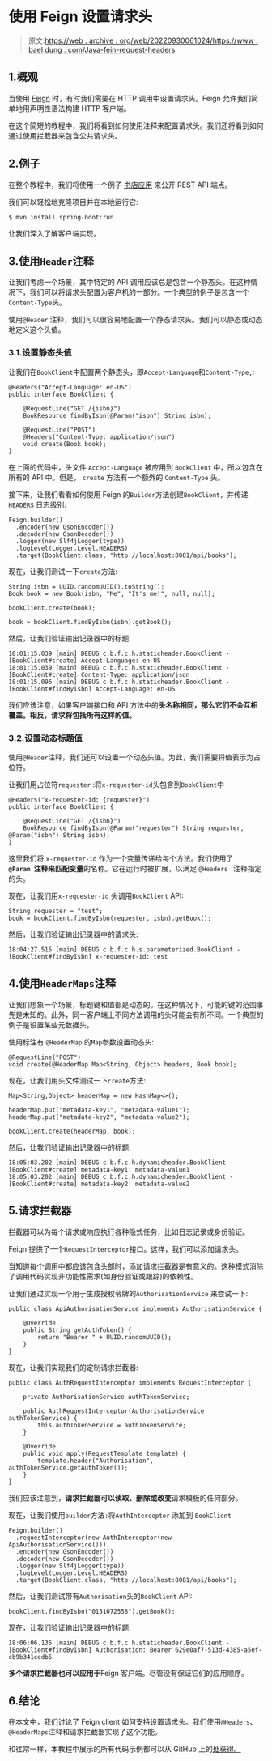 # 使用 Feign 设置请求头

> 原文:[https://web . archive . org/web/20220930061024/https://www . bael dung . com/Java-fein-request-headers](https://web.archive.org/web/20220930061024/https://www.baeldung.com/java-feign-request-headers)

## 1.概观

当使用 [Feign](/web/20221128035320/https://www.baeldung.com/intro-to-feign) 时，有时我们需要在 HTTP 调用中设置请求头。Feign 允许我们简单地用声明性语法构建 HTTP 客户端。

在这个简短的教程中，我们将看到如何使用注释来配置请求头。我们还将看到如何通过使用拦截器来包含公共请求头。

## 2.例子

在整个教程中，我们将使用一个例子 [书店应用](https://web.archive.org/web/20221128035320/https://github.com/Baeldung/spring-hypermedia-api) 来公开 REST API 端点。

我们可以轻松地克隆项目并在本地运行它:

```
$ mvn install spring-boot:run
```

让我们深入了解客户端实现。

## 3.使用`Header`注释

让我们考虑一个场景，其中特定的 API 调用应该总是包含一个静态头。在这种情况下，我们可以将请求头配置为客户机的一部分。一个典型的例子是包含一个`Content-Type`头。

使用`@Header` 注释，我们可以很容易地配置一个静态请求头。我们可以静态或动态地定义这个头值。

### 3.1.设置静态头值

让我们在`BookClient`中配置两个静态头，即`Accept-Language`和`Content-Type,`:

```
@Headers("Accept-Language: en-US")
public interface BookClient {

    @RequestLine("GET /{isbn}")
    BookResource findByIsbn(@Param("isbn") String isbn);

    @RequestLine("POST")
    @Headers("Content-Type: application/json")
    void create(Book book);
}
```

在上面的代码中，头文件 `Accept-Language` 被应用到 `BookClient` 中，所以包含在所有的 API 中。但是， `create` 方法有一个额外的 `Content-Type` 头。

接下来，让我们看看如何使用 Feign 的`Builder`方法创建`BookClient`，并传递 [`HEADERS`](/web/20221128035320/https://www.baeldung.com/java-feign-logging) 日志级别:

```
Feign.builder()
  .encoder(new GsonEncoder())
  .decoder(new GsonDecoder())
  .logger(new Slf4jLogger(type))
  .logLevel(Logger.Level.HEADERS)
  .target(BookClient.class, "http://localhost:8081/api/books"); 
```

现在，让我们测试一下`create`方法:

```
String isbn = UUID.randomUUID().toString();
Book book = new Book(isbn, "Me", "It's me!", null, null);

bookClient.create(book);

book = bookClient.findByIsbn(isbn).getBook();
```

然后，让我们验证输出记录器中的标题:

```
18:01:15.039 [main] DEBUG c.b.f.c.h.staticheader.BookClient - [BookClient#create] Accept-Language: en-US
18:01:15.039 [main] DEBUG c.b.f.c.h.staticheader.BookClient - [BookClient#create] Content-Type: application/json
18:01:15.096 [main] DEBUG c.b.f.c.h.staticheader.BookClient - [BookClient#findByIsbn] Accept-Language: en-US
```

我们应该注意，如果客户端接口和 API 方法中的**头名称相同，那么它们不会互相覆盖。相反，请求将包括所有这样的值。**

### 3.2.设置动态标题值

使用`@Header`注释，我们还可以设置一个动态头值。为此，我们需要将值表示为占位符。

让我们用占位符`requester` :将`x-requester-id`头包含到`BookClient`中

```
@Headers("x-requester-id: {requester}")
public interface BookClient {

    @RequestLine("GET /{isbn}")
    BookResource findByIsbn(@Param("requester") String requester, @Param("isbn") String isbn);
}
```

这里我们将 `x-requester-id` 作为一个变量传递给每个方法。我们使用了 **`@Param `注释来匹配变量**的名称。它在运行时被扩展，以满足 `@Headers ` 注释指定的头。

现在，让我们用`x-requester-id` 头调用`BookClient` API:

```
String requester = "test";
book = bookClient.findByIsbn(requester, isbn).getBook();
```

然后，让我们验证输出记录器中的请求头:

```
18:04:27.515 [main] DEBUG c.b.f.c.h.s.parameterized.BookClient - [BookClient#findByIsbn] x-requester-id: test
```

## 4.使用`HeaderMaps`注释

让我们想象一个场景，标题键和值都是动态的。在这种情况下，可能的键的范围事先是未知的。此外，同一客户端上不同方法调用的头可能会有所不同。一个典型的例子是设置某些元数据头。

使用标注有 `@HeaderMap` 的`Map`参数设置动态头:

```
@RequestLine("POST")
void create(@HeaderMap Map<String, Object> headers, Book book);
```

现在，让我们用头文件测试一下`create`方法:

```
Map<String,Object> headerMap = new HashMap<>();

headerMap.put("metadata-key1", "metadata-value1");
headerMap.put("metadata-key2", "metadata-value2");

bookClient.create(headerMap, book);
```

然后，让我们验证输出记录器中的标题:

```
18:05:03.202 [main] DEBUG c.b.f.c.h.dynamicheader.BookClient - [BookClient#create] metadata-key1: metadata-value1
18:05:03.202 [main] DEBUG c.b.f.c.h.dynamicheader.BookClient - [BookClient#create] metadata-key2: metadata-value2
```

## 5.请求拦截器

拦截器可以为每个请求或响应执行各种隐式任务，比如日志记录或身份验证。

Feign 提供了一个`RequestInterceptor`接口。这样，我们可以添加请求头。

当知道每个调用中都应该包含头部时，添加请求拦截器是有意义的。这种模式消除了调用代码实现非功能性需求(如身份验证或跟踪)的依赖性。

让我们通过实现一个用于生成授权令牌的`AuthorisationService` 来尝试一下:

```
public class ApiAuthorisationService implements AuthorisationService {

    @Override
    public String getAuthToken() {
        return "Bearer " + UUID.randomUUID();
    }
}
```

现在，让我们实现我们的定制请求拦截器:

```
public class AuthRequestInterceptor implements RequestInterceptor {

    private AuthorisationService authTokenService;

    public AuthRequestInterceptor(AuthorisationService authTokenService) {
        this.authTokenService = authTokenService;
    }

    @Override
    public void apply(RequestTemplate template) {
        template.header("Authorisation", authTokenService.getAuthToken());
    }
} 
```

我们应该注意到，**请求拦截器可以读取、删除或改变**请求模板的任何部分。

现在，让我们使用`builder`方法`:`将`AuthInterceptor` 添加到 `BookClient`

```
Feign.builder()
  .requestInterceptor(new AuthInterceptor(new ApiAuthorisationService()))
  .encoder(new GsonEncoder())
  .decoder(new GsonDecoder())
  .logger(new Slf4jLogger(type))
  .logLevel(Logger.Level.HEADERS)
  .target(BookClient.class, "http://localhost:8081/api/books"); 
```

然后，让我们测试带有`Authorisation`头的`BookClient` API:

```
bookClient.findByIsbn("0151072558").getBook();
```

现在，让我们验证输出记录器中的标题:

```
18:06:06.135 [main] DEBUG c.b.f.c.h.staticheader.BookClient - [BookClient#findByIsbn] Authorisation: Bearer 629e0af7-513d-4385-a5ef-cb9b341cedb5
```

**多个请求拦截器也可以应用于**Feign 客户端。尽管没有保证它们的应用顺序。

## 6.结论

在本文中，我们讨论了 Feign client 如何支持设置请求头。我们使用`@Headers`、`@HeaderMaps`注释和请求拦截器实现了这个功能。

和往常一样，本教程中展示的所有代码示例都可以从 GitHub 上的[处获得。](https://web.archive.org/web/20221128035320/https://github.com/eugenp/tutorials/tree/master/feign)